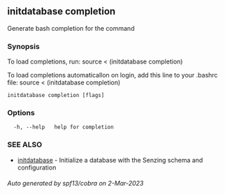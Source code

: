## initdatabase completion

Generate bash completion for the command

### Synopsis

To load completions, run:
source < (initdatabase completion)

To load completions automaticallon on login, add this line to your .bashrc file:
source < (initdatabase completion)


```
initdatabase completion [flags]
```

### Options

```
  -h, --help   help for completion
```

### SEE ALSO

* [initdatabase](initdatabase.md)	 - Initialize a database with the Senzing schema and configuration

###### Auto generated by spf13/cobra on 2-Mar-2023
